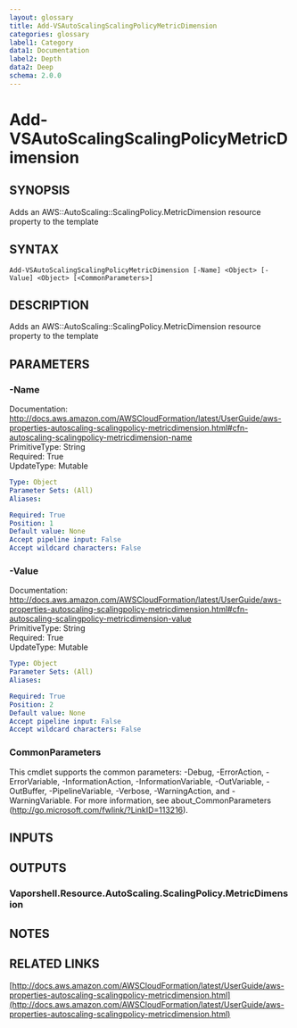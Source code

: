 ```yaml
---
layout: glossary
title: Add-VSAutoScalingScalingPolicyMetricDimension
categories: glossary
label1: Category
data1: Documentation
label2: Depth
data2: Deep
schema: 2.0.0
---
```


# Add-VSAutoScalingScalingPolicyMetricDimension

## SYNOPSIS
Adds an AWS::AutoScaling::ScalingPolicy.MetricDimension resource property to the template

## SYNTAX

```
Add-VSAutoScalingScalingPolicyMetricDimension [-Name] <Object> [-Value] <Object> [<CommonParameters>]
```

## DESCRIPTION
Adds an AWS::AutoScaling::ScalingPolicy.MetricDimension resource property to the template

## PARAMETERS

### -Name
Documentation: http://docs.aws.amazon.com/AWSCloudFormation/latest/UserGuide/aws-properties-autoscaling-scalingpolicy-metricdimension.html#cfn-autoscaling-scalingpolicy-metricdimension-name    
PrimitiveType: String    
Required: True    
UpdateType: Mutable

```yaml
Type: Object
Parameter Sets: (All)
Aliases:

Required: True
Position: 1
Default value: None
Accept pipeline input: False
Accept wildcard characters: False
```

### -Value
Documentation: http://docs.aws.amazon.com/AWSCloudFormation/latest/UserGuide/aws-properties-autoscaling-scalingpolicy-metricdimension.html#cfn-autoscaling-scalingpolicy-metricdimension-value    
PrimitiveType: String    
Required: True    
UpdateType: Mutable

```yaml
Type: Object
Parameter Sets: (All)
Aliases:

Required: True
Position: 2
Default value: None
Accept pipeline input: False
Accept wildcard characters: False
```

### CommonParameters
This cmdlet supports the common parameters: -Debug, -ErrorAction, -ErrorVariable, -InformationAction, -InformationVariable, -OutVariable, -OutBuffer, -PipelineVariable, -Verbose, -WarningAction, and -WarningVariable.
For more information, see about_CommonParameters (http://go.microsoft.com/fwlink/?LinkID=113216).

## INPUTS

## OUTPUTS

### Vaporshell.Resource.AutoScaling.ScalingPolicy.MetricDimension

## NOTES

## RELATED LINKS

[http://docs.aws.amazon.com/AWSCloudFormation/latest/UserGuide/aws-properties-autoscaling-scalingpolicy-metricdimension.html](http://docs.aws.amazon.com/AWSCloudFormation/latest/UserGuide/aws-properties-autoscaling-scalingpolicy-metricdimension.html)

